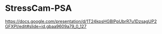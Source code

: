 # StressCam-PSA

https://docs.google.com/presentation/d/1T24kpsHGBlPpUbrR7u1DzsagUP2GFXPI/edit#slide=id.gbaa9609a79_0_127


